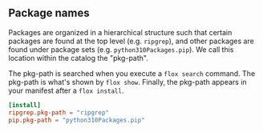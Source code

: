 ## Package names
Packages are organized in a hierarchical structure such that certain packages
are found at the top level (e.g. `ripgrep`),
and other packages are found under package sets (e.g. `python310Packages.pip`).
We call this location within the catalog the "pkg-path".

The pkg-path is searched when you execute a `flox search` command.
The pkg-path is what's shown by `flox show`.
Finally, the pkg-path appears in your manifest after a `flox install`.

```toml
[install]
ripgrep.pkg-path = "ripgrep"
pip.pkg-path = "python310Packages.pip"
```
